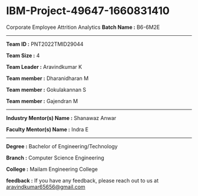 # IBM-Project-49647-1660831410
Corporate Employee Attrition Analytics
**Batch Name :** B6-6M2E

----

**Team ID :** PNT2022TMID29044

**Team Size :** 4

**Team Leader :** Aravindkumar K

**Team member :** Dharanidharan M

**Team member :** Gokulakannan S

**Team member :** Gajendran M     

---
**Industry Mentor(s) Name :** Shanawaz Anwar

**Faculty Mentor(s) Name :** Indra E

---

**Degree :**
Bachelor of Engineering/Technology

**Branch :**
Computer Science Engineering

**College :**
Mailam Engineering College

**feedback  :**
If you have any feedback, please reach out to us at aravindkumar65656@gmail.com
